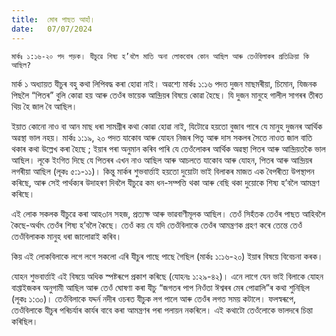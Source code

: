 ```yaml
---
title:  মোৰ পাছত আহাঁ।
date:   07/07/2024
---
```


`মাৰ্কঃ ১:১৬-২০ পদ পড়ক। যীচুৱে শিষ্য হ’বলৈ মাতি অনা লোকবোৰ কোন আছিল আৰু তেওঁবিলাকৰ প্ৰতিক্ৰিয়া কি আছিল?`

মাৰ্ক ১ অধ্যায়ত যীচুৰ বহু কথা লিপিবদ্ধ কৰা হোৱা নাই। অৱশ্যে মাৰ্কঃ ১:১৬ পদত দুজন মাছমৰীয়া, চিমোন, যিজনক পিছলৈ “পিতৰ” বুলি কোৱা হয় আৰু তেওঁৰ ভায়েক আন্দ্ৰিয়ৰ বিষয়ে কোৱা হৈছে। যি দুজন মানুহে গালীল সাগৰৰ তীৰত থিয় হৈ জাল বৈ আছিল।

ইয়াত কোনো নাও বা আন মাছ ধৰা সামগ্ৰীৰ কথা কোৱা হোৱা নাই, যিটোৱে হয়তো বুজাব পাৰে যে মানুহ দুজনৰ আৰ্থিক অৱস্থা ভাল নহয়। মাৰ্কঃ ১:১৯, ২০ পদত যাকোব আৰু যোহন নিজৰ পিতৃ আৰু দাস সকলৰ সৈতে নাওত জাল বাতি থকাৰ কথা উল্লেখ কৰা হৈছে ; ইয়াৰ পৰা অনুমান কৰিব পাৰি যে তেওঁলোকৰ আৰ্থিক অৱস্থা পিতৰ আৰু আন্দ্ৰিয়তকৈ ভাল আছিল। লূকে ইংগিত দিছে যে পিতৰৰ এখন নাও আছিল আৰু আচলতে যাকোব আৰু যোহন, পিতৰ আৰু আন্দ্ৰিয়ৰ লগৰীয়া আছিল (লূকঃ ৫:১-১১)। কিন্তু মাৰ্কৰ শুভবাৰ্ত্তাই হয়তো দুয়োটা ভাই বিলাকৰ মাজত এক বৈপৰীত্য উপস্থাপন কৰিছে, আৰু সেই পাৰ্থক্যৰ উদাহৰণ দিবলৈ যীচুৱে কম ধন-সম্পত্তি থকা আৰু বেছি থকা দুয়োকে শিষ্য হ’বলৈ আমন্ত্ৰণ কৰিছে।

এই লোক সকলক যীচুৱে কৰা আহ৩ান সহজ, প্ৰত্যক্ষ আৰু ভাৱবাণীমূলক আছিল। তেওঁ সিহঁতক তেওঁৰ পাছত আহিবলৈ কৈছে-অৰ্থাৎ তেওঁৰ শিষ্য হ’বলৈ কৈছে। তেওঁ কয় যে যদি তেওঁবিলাকে তেওঁৰ আমন্ত্ৰণক গ্ৰহণ কৰে তেন্তে তেওঁ তেওঁবিলাকক মানুহ ধৰা জালোৱাই কৰিব।

কিয় এই লোকবিলাকে লগে লগে সকলো এৰি যীচুৰ পাছে পাছে গৈছিল (মাৰ্কঃ ১:১৬-২০) ইয়াৰ বিষয়ে বিবেচনা কৰক।

যোহন শুভবাৰ্ত্তাই এই বিষয়ে অধিক স্পষ্টৰূপে প্ৰকাশ কৰিছে (যোহনঃ ১:২৯-৪২)। এনে লাগে যেন ভাই বিলাকে যোহন বাপ্তাইজকৰ অনুগামী আছিল আৰু তেওঁ ঘোষণা কৰা যীচু “জগতৰ পাপ নিওঁতা ঈশ্বৰৰ মেৰ পোৱালি”ৰ কথা শুনিছিল (লূকঃ ১:৩০)। তেওঁবিলাকে যদ্দৰ্ন নদীৰ ওচৰত যীচুক লগ পালে আৰু তেওঁৰ লগত সময় কটালে। ফলস্বৰূপে, তেওঁবিলাকে যীচুৰ পৰিচৰ্যাৰ কাৰ্যৰ বাবে কৰা আমন্ত্ৰণৰ পৰা পলায়ন নকৰিলে। এই কথাটো তেওঁলোকে ভালদৰে চিন্তা কৰিছিল।